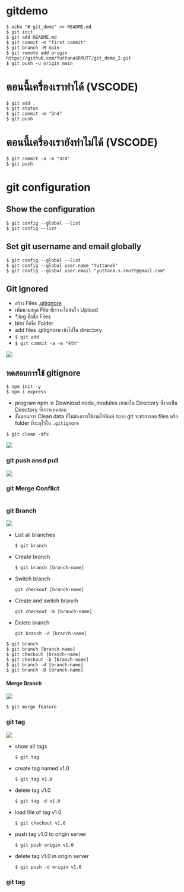 # gitdemo

```
$ echo "# git_demo" >> README.md
$ git init
$ git add README.md
$ git commit -m "first commit"
$ git branch -M main
$ git remote add origin https://github.com/YuttanaSRMUTT/git_demo_2.git
$ git push -u origin main
```
# __ตอนนี้เครื่องเราทำได้ (VSCODE)__
```
$ git add .
$ git status
$ git commit -m "2nd"
$ git push 
```
# __ตอนนี้เครื่องเรายังทำไม่ได้ (VSCODE)__
```
$ git commit -a -m "3rd"
$ git push 
```



# git configuration

## Show the configuration
```
$ git config --global --list
$ git config --list
```

## Set git username and email globally
```
$ git config --global --list
$ git config --global user.name "YuttanaS"
$ git config --global user.email "yuttana.s.rmutt@gmail.com"
```

## Git Ignored
* สร้าง Files [.gitignore](https://github.com/github/gitignore)
* เพิ่มนามสกุล File ที่เราจะไม่สนใจ Upload
* *.log คือชื่อ Files
* bin/ คือชื่อ Folder
* add files .gitignore เข้าไปใน directory
* ```$ git add . ```
* ```$ git commit -a -m "4th" ```

![](./git_picture/9_git_gitignore.png)


## ทดสอบการใช้ gitignore 
```
$ npm init -y
$ npm i express
```
* program npm จะ Downlosd node_modules เข้ามาใน Directory ซึ่งจะเป็น Directory ที่เราจะทดสอบ
* ขั้นตอนการ Clean data ที่ไม่ต้องการใข้งานให้พิมพ์ ระบบ git จะทำการลบ files หรือ folder ที่ระบุไว้ใน `.gitignore`

``` 
$ git clean -dfx
```
![](./git_picture/9_git_clean.png)

### git push ansd pull
![](./git_picture/10_git_push_pull_present.png)


### git Merge Conflict
```
```

### git Branch
![](./git_picture/12_git_branch.png)

* List all branches
    ``` 
    $ git branch 
    ```
* Create branch
    ```
    $ git branch [branch-name]
    ```
* Switch branch
    ```
    git checkout [branch-name]
    ```
* Create and switch branch
    ```
    git checkout -b [branch-name]
    ```
* Delete branch
    ```
    git branch -d [branch-name]
    ```

```
$ git branch
$ git branch [branch-name]
$ git checkout [branch-name]
$ git checkout -b [branch-name]
$ git branch -d [branch-name]
$ git branch -D [branch-name]

```


#### Merge Branch
![](./git_picture/11_git_merge.png)

```
$ git merge feature
```

### git tag
![](./git_picture/14_git_tag.png)

* show all tags
    ```
    $ git tag
    ```
* create tag named v1.0
    ```
    $ git tag v1.0
    ```
* delete tag v1.0
    ```
    $ git tag -d v1.0
    ```
* load file of tag v1.0
    ```
    $ git checkout v1.0 
    ```
* push tag v1.0 to origin server
    ```
    $ git push origin v1.0
    ```
* delete tag v1.0 in origin server
    ```
    $ git push -d origin v1.0
    ```

### git tag

  

